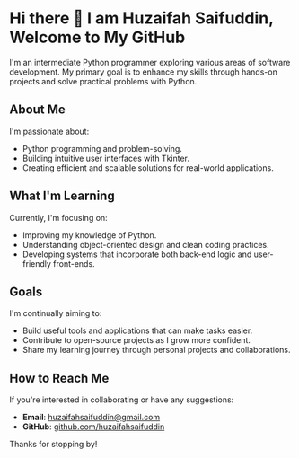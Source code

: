 # Hi there 👋 I am Huzaifah Saifuddin, Welcome to My GitHub

I'm an intermediate Python programmer exploring various areas of software development. My primary goal is to enhance my skills through hands-on projects and solve practical problems with Python.

## About Me

I'm passionate about:

- Python programming and problem-solving.
- Building intuitive user interfaces with Tkinter.
- Creating efficient and scalable solutions for real-world applications.

## What I'm Learning

Currently, I'm focusing on:

- Improving my knowledge of Python.
- Understanding object-oriented design and clean coding practices.
- Developing systems that incorporate both back-end logic and user-friendly front-ends.

## Goals

I'm continually aiming to:

- Build useful tools and applications that can make tasks easier.
- Contribute to open-source projects as I grow more confident.
- Share my learning journey through personal projects and collaborations.

## How to Reach Me

If you're interested in collaborating or have any suggestions:

- **Email**: huzaifahsaifuddin@gmail.com
- **GitHub**: [github.com/huzaifahsaifuddin](https://github.com/huzaifahsaifuddin)

Thanks for stopping by!

